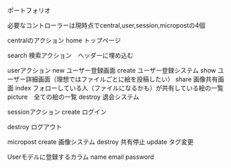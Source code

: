 ポートフォリオ

必要なコントローラーは現時点でcentral,user,session,micropostの4個

centralのアクション
home トップページ

search 検索アクション　ヘッダーに埋め込む


userアクション
new ユーザー登録画面
create ユーザー登録システム
show ユーザー詳細画面（理想ではファイルごとに絵を投稿したい）
share 画像共有画面
index フォローしている人（ファイルになるかも）が共有している絵の一覧
picture　全ての絵の一覧
destroy 退会システム

sessionアクション
create ログイン

destroy ログアウト

micropost
create 画像システム
destroy 共有停止
update タグ変更


Userモデルに登録するカラム
name
email
password
